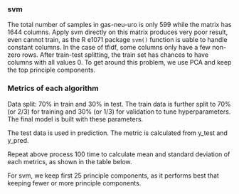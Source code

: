
### svm
The total number of samples in gas-neu-uro is only 599 while the matrix has 1644 columns. Apply svm directly on this matrix produces very poor result, even cannot train, as the R e1071 package `svm()` function is uable to handle constant columns. In the case of tfidf, some columns only have a few non-zero rows. After train-test splitting, the train set has chances to have columns with all values 0. To get around this problem, we use PCA and keep the top principle components. 

### Metrics of each algorithm
Data split: 70% in train and 30% in test. 
The train data is further split to 70% (or 2/3) for training and 30% (or 1/3) for validation to tune hyperparameters. The final model is built with these parameters. 

The test data is used in prediction. The metric is calculated from y_test and y_pred.

Repeat above process 100 time to calculate mean and standard deviation of each metrics, as shown in the table below.

For svm, we keep first 25 principle components, as it performs best that keeping fewer or more principle components.
